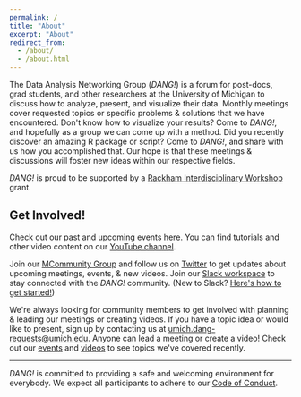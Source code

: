 ```yaml
---
permalink: /
title: "About"
excerpt: "About"
redirect_from:
  - /about/
  - /about.html
---
```


The Data Analysis Networking Group (_DANG!_) is a forum for post-docs, grad
students, and other researchers at the University of Michigan to discuss how to
analyze, present, and visualize their data. Monthly meetings cover requested
topics or specific problems & solutions that we have encountered. Don't know how
to visualize your results? Come to _DANG!_, and hopefully as a group we can come
up with a method. Did you recently discover an amazing R package or script? Come
to _DANG!_, and share with us how you accomplished that. Our hope is that these
meetings & discussions will foster new ideas within our respective fields.

_DANG!_ is proud to be supported by a [Rackham Interdisciplinary
Workshop](https://rackham.umich.edu/faculty-and-staff/faculty-and-program-funding/rackham-interdisciplinary-workshops/)
grant.

## Get Involved!

Check out our past and upcoming events [here](events). You can find tutorials
and other video content on our [YouTube
channel](https://www.youtube.com/channel/UC6LcVfSQZJtaYYFSnn9p4IA).

Join our [MCommunity Group](https://mcommunity.umich.edu/#group:umich%20dang)
and follow us on [Twitter](https://twitter.com/um_dang) to get updates about
upcoming meetings, events, & new videos. Join our [Slack
workspace](https://join.slack.com/t/umich-dang/shared_invite/enQtNjEzMTU5MDU3MDU2LTdhNGZjMzJmNDc0NTFkZDVkMjBmMjFhM2ZjN2QzMGY2ZDcwMTU4ZTcwOTdjZTJmMGI3MTExMGIxOTljMjllMzA)
to stay connected with the _DANG!_ community. (New to Slack? [Here's how to get
started!](https://get.slack.help/hc/en-us/articles/218080037-Getting-started-for-new-members))

We're always looking for community members to get involved with planning &
leading our meetings or creating videos. If you have a topic idea or would like
to present, sign up by contacting us at
[umich.dang-requests@umich.edu](mailto:umich.dang-requests@umich.edu). Anyone
can lead a meeting or create a video! Check out our
[events](https://um-dang.github.io/events) and
[videos](https://www.youtube.com/channel/UC6LcVfSQZJtaYYFSnn9p4IA) to see topics
we've covered recently.

---

_DANG!_ is committed to providing a safe and welcoming environment for
everybody. We expect all participants to adhere to our [Code of
Conduct](code-of-conduct).